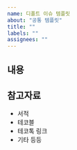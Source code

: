 ```yaml
---
name: 디폴트 이슈 템플릿
about: "공통 템플릿"
title: ""
labels: ""
assignees: ""
---
```


## 내용

## 참고자료

- 서적
- 테코블
- 테코톡 링크
- 기타 등등
